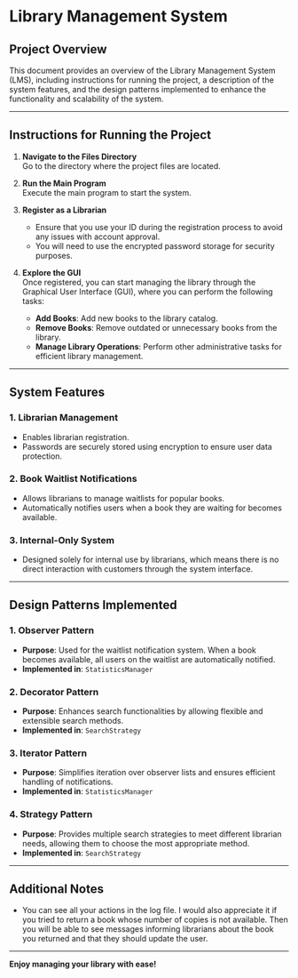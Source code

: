 # Library Management System

## Project Overview

This document provides an overview of the Library Management System (LMS), including instructions for running the project, a description of the system features, and the design patterns implemented to enhance the functionality and scalability of the system.

---

## Instructions for Running the Project

1. **Navigate to the Files Directory**  
   Go to the directory where the project files are located.

2. **Run the Main Program**  
   Execute the main program to start the system.

3. **Register as a Librarian**  
   - Ensure that you use your ID during the registration process to avoid any issues with account approval.
   - You will need to use the encrypted password storage for security purposes.

4. **Explore the GUI**  
   Once registered, you can start managing the library through the Graphical User Interface (GUI), where you can perform the following tasks:
   - **Add Books**: Add new books to the library catalog.
   - **Remove Books**: Remove outdated or unnecessary books from the library.
   - **Manage Library Operations**: Perform other administrative tasks for efficient library management.

---

## System Features

### 1. **Librarian Management**  
   - Enables librarian registration.
   - Passwords are securely stored using encryption to ensure user data protection.

### 2. **Book Waitlist Notifications**  
   - Allows librarians to manage waitlists for popular books.
   - Automatically notifies users when a book they are waiting for becomes available.

### 3. **Internal-Only System**  
   - Designed solely for internal use by librarians, which means there is no direct interaction with customers through the system interface.

---

## Design Patterns Implemented

### 1. **Observer Pattern**  
   - **Purpose**: Used for the waitlist notification system. When a book becomes available, all users on the waitlist are automatically notified.
   - **Implemented in**: `StatisticsManager`

### 2. **Decorator Pattern**  
   - **Purpose**: Enhances search functionalities by allowing flexible and extensible search methods.
   - **Implemented in**: `SearchStrategy` 

### 3. **Iterator Pattern**  
   - **Purpose**: Simplifies iteration over observer lists and ensures efficient handling of notifications.
   - **Implemented in**: `StatisticsManager`

### 4. **Strategy Pattern**  
   - **Purpose**: Provides multiple search strategies to meet different librarian needs, allowing them to choose the most appropriate method.
   - **Implemented in**: `SearchStrategy` 

---

## Additional Notes

- You can see all your actions in the log file. I would also appreciate it if you tried to return a book whose number of copies is not available. Then you will be able to see messages informing librarians about the book you returned and that they should update the user.
---

**Enjoy managing your library with ease!**